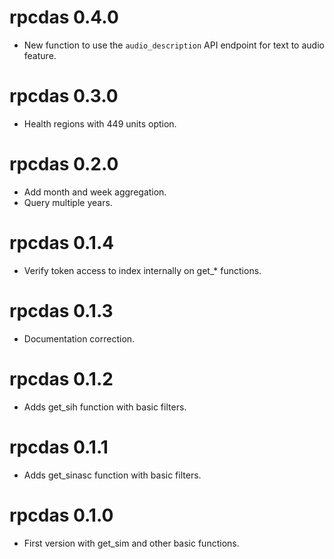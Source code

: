 # rpcdas 0.4.0
* New function to use the `audio_description` API endpoint for text to audio feature.

# rpcdas 0.3.0
* Health regions with 449 units option.

# rpcdas 0.2.0
* Add month and week aggregation.
* Query multiple years.

# rpcdas 0.1.4
* Verify token access to index internally on get_* functions.

# rpcdas 0.1.3
* Documentation correction.

# rpcdas 0.1.2
* Adds get_sih function with basic filters.

# rpcdas 0.1.1
* Adds get_sinasc function with basic filters.

# rpcdas 0.1.0

* First version with get_sim and other basic functions.
